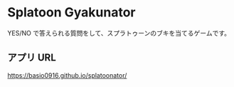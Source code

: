 # Splatoon Gyakunator

YES/NO で答えられる質問をして、スプラトゥーンのブキを当てるゲームです。

## アプリ URL

https://basio0916.github.io/splatoonator/
